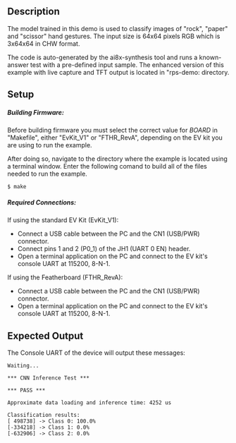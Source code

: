 ## Description

The model trained in this demo is used to classify images of "rock", "paper" and "scissor" hand gestures. The input size is 64x64 pixels RGB which is 3x64x64 in CHW format.

The code is auto-generated by the ai8x-synthesis tool and runs a known-answer
test with a pre-defined input sample. The enhanced version of this example with live capture and TFT
output is located in "rps-demo: directory.

## Setup

##### Building Firmware: 

Before building firmware you must select the correct value for _BOARD_  in "Makefile", either "EvKit\_V1" or "FTHR\_RevA", depending on the EV kit you are using to run the example.

After doing so, navigate to the directory where the example is located using a terminal window. Enter the following comand to build all of the files needed to run the example.

```
$ make
```

##### Required Connections:

If using the standard EV Kit (EvKit_V1):
-   Connect a USB cable between the PC and the CN1 (USB/PWR) connector.
-   Connect pins 1 and 2 (P0_1) of the JH1 (UART 0 EN) header.
-   Open a terminal application on the PC and connect to the EV kit's console UART at 115200, 8-N-1.

If using the Featherboard (FTHR_RevA):
-   Connect a USB cable between the PC and the CN1 (USB/PWR) connector.
-   Open a terminal application on the PC and connect to the EV kit's console UART at 115200, 8-N-1.

## Expected Output

The Console UART of the device will output these messages:

```
Waiting...

*** CNN Inference Test ***

*** PASS ***

Approximate data loading and inference time: 4252 us

Classification results:
[ 498738] -> Class 0: 100.0%
[-334218] -> Class 1: 0.0%
[-632906] -> Class 2: 0.0%
```

